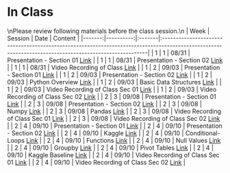 In Class
============================

\nPlease review following materials before the class session.\n
|   Week |   Session | Date   | Content                                                                                                                                                |
|-------:|----------:|:-------|:-------------------------------------------------------------------------------------------------------------------------------------------------------|
|      1 |         1 | 08/31  | Presentation  - Section 01  [Link](https://rpi.box.com/s/g3wsswc1gvqxvamkuxee77eb4qugizvj)                                                             |
|      1 |         1 | 08/31  | Presentation  - Section 02 [Link](https://rpi.box.com/s/qdd5wlo58f5ludkxmb4yd17mgnyc0sbh)                                                              |
|      1 |         1 | 08/31  | Video Recording of Class [Link](https://rensselaer.webex.com/rensselaer/ldr.php?RCID=bfb2ae23c30e4151ba55599a4e0e1d8a)                                 |
|      1 |         2 | 09/03  | Presentation  - Section 01  [Link](https://rpi.box.com/s/g3wsswc1gvqxvamkuxee77eb4qugizvj)                                                             |
|      1 |         2 | 09/03  | Presentation  - Section 02 [Link](https://rpi.box.com/s/qdd5wlo58f5ludkxmb4yd17mgnyc0sbh)                                                              |
|      1 |         2 | 09/03  | Python Overview [Link](../notebooks/01-intro-python/01-python-overview)                                                                                |
|      1 |         2 | 09/03  | Basic Data Structures [Link](../notebooks/01-intro-python/02-datastructures)                                                                           |
|      1 |         2 | 09/03  | Video Recording of Class Sec 01 [Link](https://rensselaer.webex.com/rensselaer/ldr.php?RCID=508048265d664a6f917a44a9bc67cb25)                          |
|      1 |         2 | 09/03  | Video Recording of Class Sec 02 [Link](https://rensselaer.webex.com/recordingservice/sites/rensselaer/recording/play/e18980e944fe42aa847c242e4d0d8ab8) |
|      2 |         3 | 09/08  | Presentation  - Section 01  [Link](https://rpi.box.com/s/g3wsswc1gvqxvamkuxee77eb4qugizvj)                                                             |
|      2 |         3 | 09/08  | Presentation  - Section 02 [Link](https://rpi.box.com/s/qdd5wlo58f5ludkxmb4yd17mgnyc0sbh)                                                              |
|      2 |         3 | 09/08  | Numpy [Link](../notebooks/01-intro-python/03-numpy)                                                                                                    |
|      2 |         3 | 09/08  | Pandas [Link](../notebooks/01-intro-python/04-pandas)                                                                                                  |
|      2 |         3 | 09/08  | Video Recording of Class Sec 01 [Link](https://rensselaer.webex.com/webappng/sites/rensselaer/recording/play/93fa92484195459490e45719d94d4fe6)         |
|      2 |         3 | 09/08  | Video Recording of Class Sec 02 [Link](https://rensselaer.webex.com/recordingservice/sites/rensselaer/recording/play/e8ebc605718049ce99e07f066d7cd25f) |
|      2 |         4 | 09/10  | Presentation  - Section 01  [Link](https://rpi.box.com/s/g3wsswc1gvqxvamkuxee77eb4qugizvj)                                                             |
|      2 |         4 | 09/10  | Presentation  - Section 02 [Link](https://rpi.box.com/s/qdd5wlo58f5ludkxmb4yd17mgnyc0sbh)                                                              |
|      2 |         4 | 09/10  | Kaggle  [Link](https://www.kaggle.com/)                                                                                                                |
|      2 |         4 | 09/10  | Conditional-Loops [Link](../notebooks/02-intro-python/01-conditionals-loops)                                                                           |
|      2 |         4 | 09/10  | Functions [Link](../notebooks/02-intro-python/02-functions)                                                                                            |
|      2 |         4 | 09/10  | Null Values [Link](../notebooks/02-intro-python/03-null-values)                                                                                        |
|      2 |         4 | 09/10  | Groupby  [Link](../notebooks/02-intro-python/04-groupby)                                                                                               |
|      2 |         4 | 09/10  | Pivot Tables [Link](../notebooks/02-intro-python/04-pivottable)                                                                                        |
|      2 |         4 | 09/10  | Kaggle Baseline [Link](../notebooks/02-intro-python/05-kaggle-baseline)                                                                                |
|      2 |         4 | 09/10  | Video Recording of Class Sec 01 [Link](https://rensselaer.webex.com/webappng/sites/rensselaer/recording/play/53d4aef08b534337b8fe077870ee7ec0)         |
|      2 |         4 | 09/10  | Video Recording of Class Sec 02 [Link](https://rensselaer.webex.com/recordingservice/sites/rensselaer/recording/play/7cf2c9cb7fe04c0ba0b4697e96c291dc) |